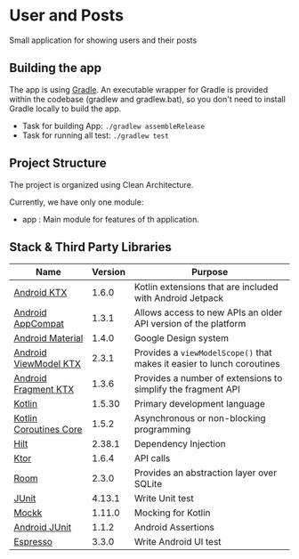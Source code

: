 # User and Posts
Small application for showing users and their posts

## Building the app
The app is using [Gradle](https://gradle.org). An executable wrapper for Gradle is provided within the codebase (gradlew and gradlew.bat), so you don't need to install Gradle locally to build the app.
 - Task for building App: `./gradlew assembleRelease`
 - Task for running all test: `./gradlew test`
 
## Project Structure
The project is organized using Clean Architecture.
<!-- blank line -->
Currently, we have only one module:
 - app : Main module for features of th application.

## Stack & Third Party Libraries
| Name | Version |Purpose |
|-------|-------|-------|
| [Android KTX](https://developer.android.com/kotlin/ktx) | 1.6.0 | Kotlin extensions that are included with Android Jetpack |
| [Android AppCompat](https://developer.android.com/jetpack/androidx/releases/appcompat) | 1.3.1 | Allows access to new APIs an older API version of the platform |
| [Android Material](https://material.io/develop/android/docs/getting-started) | 1.4.0 | Google Design system
| [Android ViewModel KTX](https://developer.android.com/kotlin/ktx?gclid=Cj0KCQjwwLKFBhDPARIsAPzPi-IXxYMh9GtbWVjXAhX9BcM1a3TBZ9O7ltNgX79E-sZjq_J6_piybMwaAssyEALw_wcB&gclsrc=aw.ds#viewmodel) | 2.3.1 | Provides a `viewModelScope()` that makes it easier to lunch coroutines |
| [Android Fragment KTX](https://developer.android.com/kotlin/ktx?gclid=Cj0KCQjwwLKFBhDPARIsAPzPi-IXxYMh9GtbWVjXAhX9BcM1a3TBZ9O7ltNgX79E-sZjq_J6_piybMwaAssyEALw_wcB&gclsrc=aw.ds#fragment) | 1.3.6 | Provides a number of extensions to simplify the fragment API |
| [Kotlin](https://developer.android.com/kotlin) | 1.5.30 | Primary development language |
| [Kotlin Coroutines Core](https://kotlinlang.org/docs/coroutines-overview.html) | 1.5.2 | Asynchronous or non-blocking programming |
| [Hilt](https://developer.android.com/training/dependency-injection/hilt-android) | 2.38.1 | Dependency Injection |
| [Ktor](https://ktor.io/) | 1.6.4 | API calls |
| [Room](https://developer.android.com/jetpack/androidx/releases/room) | 2.3.0 | Provides an abstraction layer over SQLite |
| [JUnit](https://github.com/junit-team/junit4) | 4.13.1 | Write Unit test |
| [Mockk](https://mockk.io/) | 1.11.0 | Mocking for Kotlin |
| [Android JUnit](https://developer.android.com/training/testing/set-up-project#add-android-test-libraries) | 1.1.2 | Android Assertions |
| [Espresso](https://developer.android.com/training/testing/espresso) | 3.3.0 | Write Android UI test |